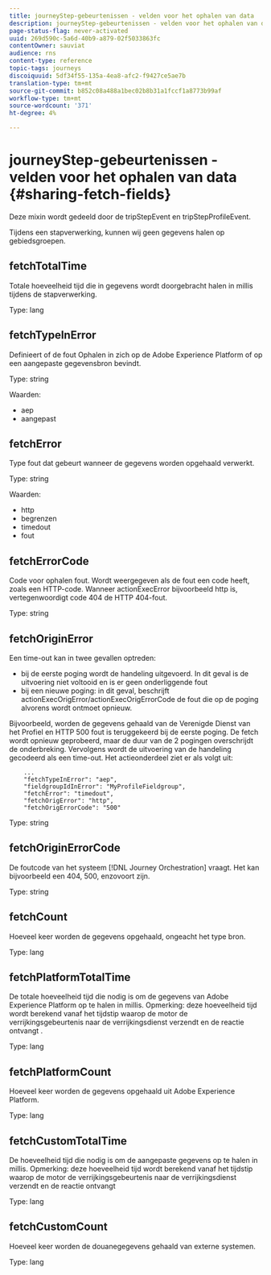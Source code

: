 ```yaml
---
title: journeyStep-gebeurtenissen - velden voor het ophalen van data
description: journeyStep-gebeurtenissen - velden voor het ophalen van data
page-status-flag: never-activated
uuid: 269d590c-5a6d-40b9-a879-02f5033863fc
contentOwner: sauviat
audience: rns
content-type: reference
topic-tags: journeys
discoiquuid: 5df34f55-135a-4ea8-afc2-f9427ce5ae7b
translation-type: tm+mt
source-git-commit: b852c08a488a1bec02b8b31a1fccf1a8773b99af
workflow-type: tm+mt
source-wordcount: '371'
ht-degree: 4%

---
```



# journeyStep-gebeurtenissen - velden voor het ophalen van data {#sharing-fetch-fields}

Deze mixin wordt gedeeld door de tripStepEvent en tripStepProfileEvent.

Tijdens een stapverwerking, kunnen wij geen gegevens halen op gebiedsgroepen.

## fetchTotalTime

Totale hoeveelheid tijd die in gegevens wordt doorgebracht halen in millis tijdens de stapverwerking.

Type: lang

## fetchTypeInError

Definieert of de fout Ophalen in zich op de Adobe Experience Platform of op een aangepaste gegevensbron bevindt.

Type: string

Waarden:
* aep
* aangepast

## fetchError

Type fout dat gebeurt wanneer de gegevens worden opgehaald verwerkt.

Type: string

Waarden:
* http
* begrenzen
* timedout
* fout

## fetchErrorCode

Code voor ophalen fout. Wordt weergegeven als de fout een code heeft, zoals een HTTP-code. Wanneer actionExecError bijvoorbeeld http is, vertegenwoordigt code 404 de HTTP 404-fout.

Type: string

## fetchOriginError

Een time-out kan in twee gevallen optreden:

* bij de eerste poging wordt de handeling uitgevoerd. In dit geval is de uitvoering niet voltooid en is er geen onderliggende fout
* bij een nieuwe poging: in dit geval, beschrijft actionExecOrigError/actionExecOrigErrorCode de fout die op de poging alvorens wordt ontmoet opnieuw.

Bijvoorbeeld, worden de gegevens gehaald van de Verenigde Dienst van het Profiel en HTTP 500 fout is teruggekeerd bij de eerste poging. De fetch wordt opnieuw geprobeerd, maar de duur van de 2 pogingen overschrijdt de onderbreking. Vervolgens wordt de uitvoering van de handeling gecodeerd als een time-out. Het actieonderdeel ziet er als volgt uit:

```
    ...
    "fetchTypeInError": "aep",
    "fieldgroupIdInError": "MyProfileFieldgroup",
    "fetchError": "timedout",
    "fetchOrigError": "http",
    "fetchOrigErrorCode": "500"
```

Type: string

## fetchOriginErrorCode

De foutcode van het systeem [!DNL Journey Orchestration] vraagt. Het kan bijvoorbeeld een 404, 500, enzovoort zijn.

Type: string

## fetchCount

Hoeveel keer worden de gegevens opgehaald, ongeacht het type bron.

Type: lang

## fetchPlatformTotalTime

De totale hoeveelheid tijd die nodig is om de gegevens van Adobe Experience Platform op te halen in millis. Opmerking: deze hoeveelheid tijd wordt berekend vanaf het tijdstip waarop de motor de verrijkingsgebeurtenis naar de verrijkingsdienst verzendt en de reactie ontvangt .

Type: lang

## fetchPlatformCount

Hoeveel keer worden de gegevens opgehaald uit Adobe Experience Platform.

Type: lang

## fetchCustomTotalTime

De hoeveelheid tijd die nodig is om de aangepaste gegevens op te halen in millis. Opmerking: deze hoeveelheid tijd wordt berekend vanaf het tijdstip waarop de motor de verrijkingsgebeurtenis naar de verrijkingsdienst verzendt en de reactie ontvangt

Type: lang

## fetchCustomCount

Hoeveel keer worden de douanegegevens gehaald van externe systemen.

Type: lang
